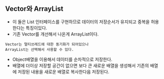 ## Vector와 ArrayList
  - 이 둘은 List 인터페이스를 구현하므로 데이터의 저장순서가 유지되고 중복을 허용한다는 특징이있다.
  - 기존 Vector를 개선해서 나온게 ArrayList이다.
  ```
  Vector는 멀티쓰레드에 대한 동기화가 되어있으나
  ArrayList는 선택해서 사용할 수 있다.
  ```
  - Object배열을 이용해서 데이터를 순차적으로 저장한다.
  - 배열에 더이상 저장할 공간이 없으면 보다 큰 새로운 배열을 생성해서 기존의 배열에 저장된 내용을 새로운 배열로 복사한다음 저장된다.


